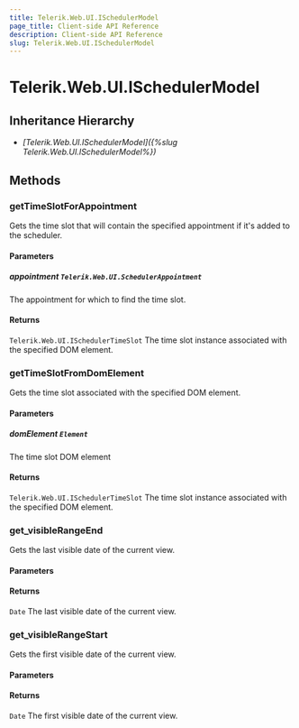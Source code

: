 ```yaml
---
title: Telerik.Web.UI.ISchedulerModel
page_title: Client-side API Reference
description: Client-side API Reference
slug: Telerik.Web.UI.ISchedulerModel
---
```


# Telerik.Web.UI.ISchedulerModel  

## Inheritance Hierarchy

* *[Telerik.Web.UI.ISchedulerModel]({%slug Telerik.Web.UI.ISchedulerModel%})*

## Methods

###  getTimeSlotForAppointment

Gets the time slot that will contain the specified appointment if it's added to the scheduler.

#### Parameters

##### appointment `Telerik.Web.UI.SchedulerAppointment`

 The appointment for which to find the time slot. 

#### Returns

`Telerik.Web.UI.ISchedulerTimeSlot`  The time slot instance associated with the specified DOM element. 

###  getTimeSlotFromDomElement

Gets the time slot associated with the specified DOM element.

#### Parameters

##### domElement `Element`

 The time slot DOM element 

#### Returns

`Telerik.Web.UI.ISchedulerTimeSlot`  The time slot instance associated with the specified DOM element. 

###  get_visibleRangeEnd

Gets the last visible date of the current view.

#### Parameters

#### Returns

`Date`  The last visible date of the current view. 

###  get_visibleRangeStart

Gets the first visible date of the current view.

#### Parameters

#### Returns

`Date`  The first visible date of the current view. 


